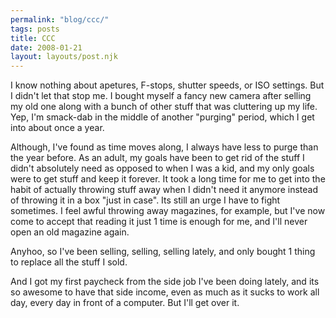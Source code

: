 ```yaml
---
permalink: "blog/ccc/"
tags: posts
title: CCC
date: 2008-01-21
layout: layouts/post.njk
---
```


I know nothing about apetures, F-stops, shutter speeds, or ISO settings. But I didn't let that stop me. I bought myself a fancy new camera after selling my old one along with a bunch of other stuff that was cluttering up my life. Yep, I'm smack-dab in the middle of another "purging" period, which I get into about once a year.

Although, I've found as time moves along, I always have less to purge than the year before. As an adult, my goals have been to get rid of the stuff I didn't absolutely need as opposed to when I was a kid, and my only goals were to get stuff and keep it forever. It took a long time for me to get into the habit of actually throwing stuff away when I didn't need it anymore instead of throwing it in a box "just in case". Its still an urge I have to fight sometimes. I feel awful throwing away magazines, for example, but I've now come to accept that reading it just 1 time is enough for me, and I'll never open an old magazine again. 

Anyhoo, so I've been selling, selling, selling lately, and only bought 1 thing to replace all the stuff I sold. 

And I got my first paycheck from the side job I've been doing lately, and its so awesome to have that side income, even as much as it sucks to work all day, every day in front of a computer. But I'll get over it.